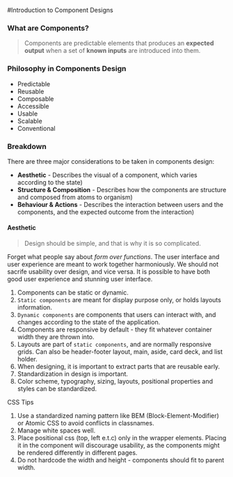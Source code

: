 #Introduction to Component Designs

### What are Components?
> Components are predictable elements that produces an **expected output** when a set of **known inputs** are introduced into them. 

### Philosophy in Components Design

- Predictable
- Reusable
- Composable
- Accessible
- Usable
- Scalable
- Conventional

### Breakdown

There are three major considerations to be taken in components design:
- **Aesthetic** - Describes the visual of a component, which varies according to the state)
- **Structure & Composition** - Describes how the components are structure and composed from atoms to organism)
- **Behaviour & Actions** - Describes the interaction between users and the components, and the expected outcome from the interaction)


#### Aesthetic

> Design should be simple, and that is why it is so complicated.

Forget what people say about *form over functions*. The user interface and user experience are meant to work together harmoniously. We should not sacrife usability over design, and vice versa. It is possible to have both good user experience and stunning user interface. 

1. Components can be static or dynamic.
2. `Static components` are meant for display purpose only, or holds layouts information.
3. `Dynamic components` are components that users can interact with, and changes according to the state of the application.
4. Components are responsive by default - they fit whatever container width they are thrown into.
5. Layouts are part of `static components`, and are normally responsive grids. Can also be header-footer layout, main, aside, card deck, and list holder.
6. When designing, it is important to extract parts that are reusable early.
7. Standardization in design is important.
8. Color scheme, typography, sizing, layouts, positional properties and styles can be standardized.

CSS Tips
1. Use a standardized naming pattern like BEM (Block-Element-Modifier) or Atomic CSS to avoid conflicts in classnames.
2. Manage white spaces well.
3. Place positional css (top, left e.t.c) only in the wrapper elements. Placing it in the component will discourage usability, as the components might be rendered differently in different pages.
4. Do not hardcode the width and height - components should fit to parent width.

